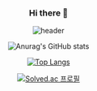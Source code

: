 <div align="center">

### Hi there 👋
	
![header](https://capsule-render.vercel.app/api?type=waving&color=timeGradient&text=Root2&fontSize=32&fontAlignY=28)

	
![Anurag's GitHub stats](https://github-readme-stats.vercel.app/api?username=rootlee2&show_icons=true&theme=radical)

[![Top Langs](https://github-readme-stats.vercel.app/api/top-langs/?username=rootlee2&layout=compact)](https://github.com/anuraghazra/github-readme-stats)

[![Solved.ac 프로필](http://mazassumnida.wtf/api/v2/generate_badge?boj=rootcom4)](https://solved.ac/{rootcom4})
	
</div>
